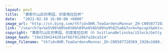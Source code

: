 ```yaml
---
layout: post
title:  "慕那尔山区的茶园，印度喀拉拉邦"
date:   "2022-02-10 16:00:00 +0800"
image_url: "http://cn.bing.com/th?id=OHR.TeaGardensMunnar_ZH-CN9587720369_1920x1080.jpg&rf=LaDigue_1920x1080.jpg&pid=hp"
link: "/search?q=%e5%96%80%e6%8b%89%e6%8b%89%e9%82%a6&form=hpcapt&mkt=zh-cn"
copyright: "慕那尔山区的茶园，印度喀拉拉邦 (© SvitlanaBelinska/iStock/Getty Images Plus)"
image_hash: "19e3394244201ef6b791286fa20ca514"
image_filename: "th?id=OHR.TeaGardensMunnar_ZH-CN9587720369_1920x1080.jpg&rf=LaDigue_1920x1080.jpg&pid=hp"
---
```

